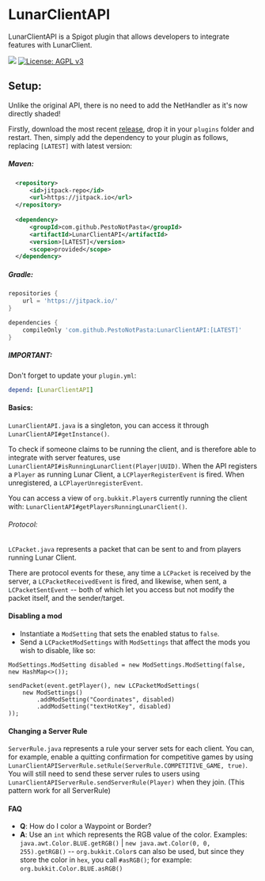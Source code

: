 # LunarClientAPI
LunarClientAPI is a Spigot plugin that allows developers to integrate features with LunarClient.
 
[![](https://jitpack.io/v/PestoNotPasta/LunarClientAPI.svg)](https://jitpack.io/#PestoNotPasta/LunarClientAPI)
[![License: AGPL v3](https://img.shields.io/badge/License-AGPL_v3-blue.svg)](https://www.gnu.org/licenses/agpl-3.0)

## Setup:

Unlike the original API, there is no need to add the NetHandler as it's now directly shaded! 

Firstly, download the most recent [release](https://github.com/PestoNotPasta/LunarClientAPI/releases), drop it in your `plugins` folder and restart. Then, simply add
the dependency to your plugin as follows, replacing `[LATEST]` with latest version:

##### Maven:
```xml
  <repository>
      <id>jitpack-repo</id>
      <url>https://jitpack.io</url>
  </repository>
  
  <dependency>
      <groupId>com.github.PestoNotPasta</groupId>
      <artifactId>LunarClientAPI</artifactId>
      <version>[LATEST]</version>
      <scope>provided</scope>
  </dependency>
```
##### Gradle:
```groovy
repositories {
    url = 'https://jitpack.io/'
}

dependencies {
    compileOnly 'com.github.PestoNotPasta:LunarClientAPI:[LATEST]'
}
```
##### IMPORTANT:
Don't forget to update your `plugin.yml`:
```yaml
depend: [LunarClientAPI]
```

#### Basics:
`LunarClientAPI.java` is a singleton, you can access it through `LunarClientAPI#getInstance()`.

To check if someone claims to be running the client, and is therefore able to integrate with server features, use 
`LunarClientAPI#isRunningLunarClient(Player|UUID)`. When the API registers a `Player` as running Lunar Client, a
`LCPlayerRegisterEvent` is fired. When unregistered, a `LCPlayerUnregisterEvent`.

You can access a view of `org.bukkit.Player`s currently running the client with:
`LunarClientAPI#getPlayersRunningLunarClient()`.

###### Protocol:
`LCPacket.java` represents a packet that can be sent to and from players running Lunar Client.

There are protocol events for these, any time a `LCPacket` is received by the server, a `LCPacketReceivedEvent` is fired,
and likewise, when sent, a `LCPacketSentEvent` -- both of which let you access but not modify the packet itself,
 and the sender/target.

#### Disabling a mod
* Instantiate a `ModSetting` that sets the enabled status to `false`.
* Send a `LCPacketModSettings` with `ModSettings` that affect the mods you wish to disable, like so:

```
ModSettings.ModSetting disabled = new ModSettings.ModSetting(false, new HashMap<>());

sendPacket(event.getPlayer(), new LCPacketModSettings(
    new ModSettings()
        .addModSetting("Coordinates", disabled)
        .addModSetting("textHotKey", disabled)
));
```

#### Changing a Server Rule
`ServerRule.java` represents a rule your server sets for each client. You can, for example, enable a quitting
confirmation for competitive games by using `LunarClientAPIServerRule.setRule(ServerRule.COMPETITIVE_GAME, true)`. You
will still need to send these server rules to users using `LunarClientAPIServerRule.sendServerRule(Player)` when they join.
(This pattern work for all ServerRule)

#### FAQ
- **Q**: How do I color a Waypoint or Border?
- **A**: Use an `int` which represents the RGB value of the color. Examples: `java.awt.Color.BLUE.getRGB()` | `new java.awt.Color(0, 0, 255).getRGB()`
-- `org.bukkit.Color`s can also be used, but since they store the color in `hex`, you call `#asRGB()`; for example: `org.bukkit.Color.BLUE.asRGB()`
